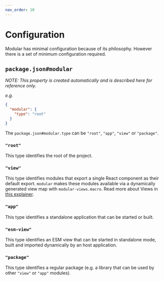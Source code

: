```yaml
---
nav_order: 10
---
```


# Configuration

Modular has minimal configuration because of its philosophy. However there is a
set of minimum configuration required.

## `package.json#modular`

_NOTE: This property is created automatically and is described here for
reference only._

_e.g._

```json
{
  "modular": {
    "type": "root"
  }
}
```

The `package.json#modular.type` can be `"root"`, `"app"`, `"view"` or
`"package"`.

### `"root"`

This type identifies the root of the project.

### `"view"`

This type identifies modules that export a single React component as their
default export. `modular` makes these modules available via a dynamically
generated view map with `modular-views.macro`. Read more about Views in
[this explainer](/docs/concepts/views.md).

### `"app"`

This type identifies a standalone application that can be started or built.

### `"esm-view"`

This type identifies an ESM view that can be started in standalone mode, built
and imported dynamically by an host application.

### `"package"`

This type identifies a regular package (e.g. a library that can be used by other
`"view"` or `"app"` modules).
